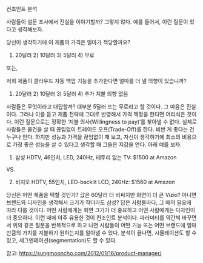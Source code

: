 컨조인트 분석

사람들이 설문 조사에서 진실을 이야기할까? 그렇지 않다. 예를 들어서, 이런 질문이 있다고 생각해보자.

당신이 생각하기에 이 제품의 가격은 얼마가 적당할까요?
1) 20달러     2) 10달러     3) 5달러     4) 무료

또는,

저희 제품이 클라우드 자동 백업 기능을 추가한다면 얼마를 더 낼 의향이 있습니까?
1) 20달러     2) 10달러     3) 5달러     4) 추가 지불 의향 없음

사람들은 무엇이라고 대답할까? 대부분 5달러 또는 무료라고 할 것이다. 그 마음은 진실이다. 그러나 이를 듣고 제품 전략에 그대로 반영해서 가격 책정을 한다면 어리석은 것이다. 이런 질문으로는 정확한 ‘지불 의사(Willingness to pay)‘를 찾아낼 수 없다. 실제로 사람들은 물건을 살 때 끊임없이 트레이드 오프(Trade-Off)를 한다. 비싼 게 좋다는 건 누구나 안다. 하지만 성능과 가격을 끊임없이 재 보고, 자신이 생각하기에 최소의 비용으로 가장 좋은 성능을 살 수 있다고 생각할 때 그들은 지갑을 연다. 아래 예를 보자.

1) 삼성 HDTV, 46인치, LED, 240Hz, 테두리 없는 TV: $1500 at Amazon

VS.

2) 비지오 HDTV, 55인치, LED-backlit LCD, 240Hz: $1560 at Amazon

당신은 어떤 제품을 택할 것인가?  값은 60달러 더 비싸지만 화면이 더 큰 Vizio? 아니면 브랜드와 디자인을 생각해서 크기가 작더라도 삼성? 답은 사람들마다, 그 때의 필요에 따라 다를 것이다. 어떤 사람에게는 화면 크기가 더 중요하고 어떤 사람에게는 디자인이 더 중요하다. 이런 때에 아주 유용한 것이 컨조인트 분석이다. 파라미터를 약간씩 바꾸면서 위와 같은 질문을 반복적으로 하고 나면 사람들이 어떤 기능 또는 어떤 브랜드에 얼마만큼의 가치를 지불하기 원하는지를 알아낼 수 있다. 분석이 끝나면, 시뮬레이션도 할 수 있고, 세그멘테이션(segmentation)도 할 수 있다.

참고: https://sungmooncho.com/2012/01/16/product-manager/
